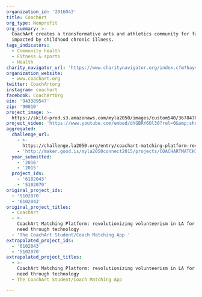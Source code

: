 ```yaml
---
organization_id: '2016043'
title: CoachArt
org_type: Nonprofit
org_summary: >-
  CoachArt creates a transformative arts and athletics community for families
  impacted by childhood chronic illness.
tags_indicators:
  - Community health
  - Fitness & sports
  - Health
charity_navigator_url: 'https://www.charitynavigator.org/index.cfm?bay=search.profile&ein=943389547'
organization_website:
  - www.coachart.org
twitter: CoachArtorg
instagram: coachart
facebook: CoachArtOrg
ein: '943389547'
zip: '90010'
project_image: >-
  https://skild-prod.s3.amazonaws.com/myla2050/images/custom540/3678478165741-team91.jpg
project_video: 'https://www.youtube.com/embed/dYGBRY6Ol30?rel=0&amp;showinfo=0'
aggregated:
  challenge_url:
    - >-
      https://challenge.la2050.org/entry/coachart-matching-platform-revolutionizing-volunteerism-in-la-for-those-in-need-through-technology
    - 'http://maker.good.is/myla2050connect2015/projects/COACHARTMATCHINGAPP.html'
  year_submitted:
    - '2016'
    - '2015'
  project_ids:
    - '6102043'
    - '5102070'
original_project_ids:
  - '5102070'
  - '6102043'
original_project_titles:
  - CoachArt
  - >-
    CoachArt Matching Platform: revolutionizing volunteerism in LA for those in
    need through technology
  - 'The CoachArt Student/Coach Matching App '
extrapolated_project_ids:
  - '6102043'
  - '5102070'
extrapolated_project_titles:
  - >-
    CoachArt Matching Platform: revolutionizing volunteerism in LA for those in
    need through technology
  - The CoachArt Student/Coach Matching App

---
```

